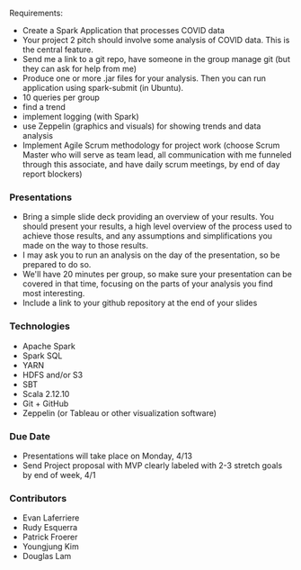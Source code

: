 Requirements:
- Create a Spark Application that processes COVID data
- Your project 2 pitch should involve some analysis of COVID data. This is the central feature.
- Send me a link to a git repo, have someone in the group manage git (but they can ask for help from me)
- Produce one or more .jar files for your analysis. Then you can run application using spark-submit (in Ubuntu).
- 10 queries per group
- find a trend
- implement logging (with Spark)
- use Zeppelin (graphics and visuals) for showing trends and data analysis
- Implement Agile Scrum methodology for project work (choose Scrum Master who will serve as team lead, all communication with me funneled through this associate, and have daily scrum meetings, by end of day report blockers)

### Presentations
- Bring a simple slide deck providing an overview of your results. You should present your results, a high level overview of the process used to achieve those results, and any assumptions and simplifications you made on the way to those results.
- I may ask you to run an analysis on the day of the presentation, so be prepared to do so.
- We'll have 20 minutes per group, so make sure your presentation can be covered in that time, focusing on the parts of your analysis you find most interesting.
- Include a link to your github repository at the end of your slides


### Technologies

- Apache Spark
- Spark SQL
- YARN
- HDFS and/or S3
- SBT
- Scala 2.12.10
- Git + GitHub
- Zeppelin (or Tableau or other visualization software)


### Due Date
- Presentations will take place on Monday, 4/13
- Send Project proposal with MVP clearly labeled with 2-3 stretch goals by end of week, 4/1

### Contributors
- Evan Laferriere
- Rudy Esquerra
- Patrick Froerer
- Youngjung Kim
- Douglas Lam
